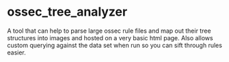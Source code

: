 # ossec_tree_analyzer
A tool that can help to parse large ossec rule files and map out their tree structures into images and hosted on a very basic html page. Also allows custom querying against the data set when run so you can sift through rules easier.
